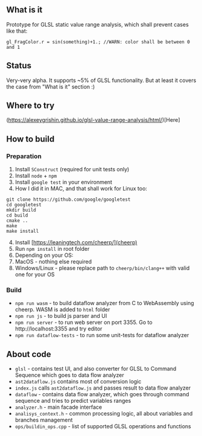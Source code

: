 ## What is it

  Prototype for GLSL static value range analysis, which shall prevent cases like that:

  ```
  gl_FragColor.r = sin(something)+1.; //WARN: color shall be between 0 and 1
  ```
## Status

  Very-very alpha. It supports ~5% of GLSL functionality. But at least it covers the case from "What is it" section :)
  
## Where to try

  (https://alexeygrishin.github.io/glsl-value-range-analysis/html/)[Here]

## How to build  

### Preparation

1. Install `SConstruct` (required for unit tests only)
2. Install `node` + `npm`
3. Install `google test` in your environment
  1. How I did it in MAC, and that shall work for Linux too:
  ```
  git clone https://github.com/google/googletest
  cd googletest
  mkdir build
  cd build
  cmake ..
  make
  make install
  ```
4. Install [https://leaningtech.com/cheerp/](cheerp)
5. Run `npm install` in root folder 
6. Depending on your OS:
  1. MacOS - nothing else required
  2. Windows/Linux - please replace path to `cheerp/bin/clang++` with valid one for your OS

### Build

* `npm run wasm` - to build dataflow analyzer from C to WebAssembly using cheerp. WASM is added to `html` folder
* `npm run js` - to build js parser and UI
* `npm run server` - to run web server on port 3355. Go to http://localhost:3355 and try editor 
* `npm run dataflow-tests` - to run some unit-tests for dataflow analyzer


## About code

 * `glsl` - contains test UI, and also converter for GLSL to Command Sequence which goes to data flow analyzer
  * `ast2dataflow.js` contains most of conversion logic
  * `index.js` calls `ast2dataflow.js` and passes result to data flow analyzer
 * `dataflow` - contains data flow analyzer, which goes through command sequence and tries to predict variables ranges
  * `analyzer.h` - main facade interface
  * `analisys_context.h` - common processing logic, all about variables and branches management
  * `ops/buildin_ops.cpp` - list of supported GLSL operations and functions